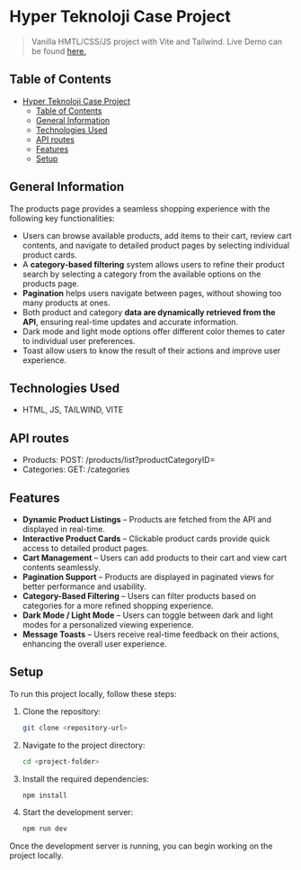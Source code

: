 # Hyper Teknoloji Case Project
> Vanilla HMTL/CSS/JS project with Vite and Tailwind.
> Live Demo can be found [here.](https://case-hyper-technology.vercel.app/)

## Table of Contents
- [Hyper Teknoloji Case Project](#hyper-teknoloji-case-project)
  - [Table of Contents](#table-of-contents)
  - [General Information](#general-information)
  - [Technologies Used](#technologies-used)
  - [API routes](#api-routes)
  - [Features](#features)
  - [Setup](#setup)

## General Information
The products page provides a seamless shopping experience with the following key functionalities:
- Users can browse available products, add items to their cart, review cart contents, and navigate to detailed product pages by selecting individual product cards.
- A **category-based filtering** system allows users to refine their product search by selecting a category from the available options on the products page.
- **Pagination** helps users navigate between pages, without showing too many products at ones.
- Both product and category **data are dynamically retrieved from the API**, ensuring real-time updates and accurate information.
- Dark mode and light mode options offer different color themes to cater to individual user preferences.
- Toast allow users to know the result of their actions and improve user experience.

## Technologies Used
- HTML, JS, TAILWIND, VITE

## API routes
- Products: POST: /products/list?productCategoryID=
- Categories: GET: /categories

## Features
- **Dynamic Product Listings** – Products are fetched from the API and displayed in real-time. 
- **Interactive Product Cards** – Clickable product cards provide quick access to detailed product pages.
- **Cart Management** – Users can add products to their cart and view cart contents seamlessly.
- **Pagination Support** – Products are displayed in paginated views for better performance and usability.  
- **Category-Based Filtering** – Users can filter products based on categories for a more refined shopping experience.
- **Dark Mode / Light Mode** – Users can toggle between dark and light modes for a personalized viewing experience.  
- **Message Toasts** – Users receive real-time feedback on their actions, enhancing the overall user experience.  

## Setup
To run this project locally, follow these steps:
1. Clone the repository:
    ```bash
    git clone <repository-url>
    ```
2. Navigate to the project directory:
    ```bash
    cd <project-folder>
    ```
3. Install the required dependencies:
    ```bash
    npm install
    ```
4. Start the development server:
    ```bash
    npm run dev
    ```
Once the development server is running, you can begin working on the project locally.


